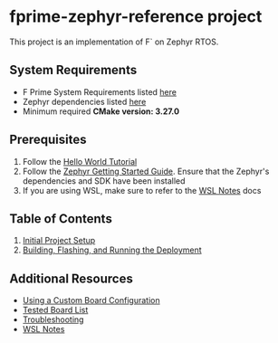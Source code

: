 # fprime-zephyr-reference project
This project is an implementation of F` on Zephyr RTOS. 

<!-- Not sure if this will be true in the future -->
<!-- > [!Note]
> This deployment by default builds for the Teensy 4.1 development board and has been verified on macOS and on Windows 11 using WSL (Ubuntu 22.04 LTS). 
>  -->

## System Requirements
- F Prime System Requirements listed [here](https://fprime.jpl.nasa.gov/latest/docs/getting-started/installing-fprime/#system-requirements)
- Zephyr dependencies listed [here](https://docs.zephyrproject.org/latest/develop/getting_started/index.html#install-dependencies)
- Minimum required **CMake version: 3.27.0**

## Prerequisites
1. Follow the [Hello World Tutorial](https://fprime.jpl.nasa.gov/latest/tutorials-hello-world/docs/hello-world/)
2. Follow the [Zephyr Getting Started Guide](https://docs.zephyrproject.org/latest/develop/getting_started/index.html). Ensure that the Zephyr's dependencies and SDK have been installed
3. If you are using WSL, make sure to refer to the [WSL Notes][wsl-notes] docs

## Table of Contents
1. [Initial Project Setup][initial-setup]
2. [Building, Flashing, and Running the Deployment][build-flash-run]

## Additional Resources
- [Using a Custom Board Configuration][custom-board]
- [Tested Board List][board-list]
- [Troubleshooting][troubleshooting]
- [WSL Notes][wsl-notes]

<!-- Links -->
[initial-setup]: ./docs/main-content/initial-setup.md
[board-dependencies]: ./docs/main-content/board-dependencies.md
[build-flash-run]: ./docs/main-content/build-flash-run.md
[custom-board]: ./docs/additional-resources/specifying-board-configuration.md
[board-list]: ./docs/additional-resources/board-list.md
[troubleshooting]: ./docs/additional-resources/troubleshooting.md
[wsl-notes]: ./docs/additional-resources/wsl-notes.md
